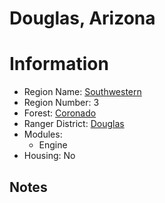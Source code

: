 
Douglas, Arizona
================
  
# Information  
* Region Name: [Southwestern]()  
* Region Number: 3  
* Forest: [Coronado](https://www.fs.usda.gov/coronado)  
* Ranger District: [Douglas]()  
* Modules:  
  - Engine  
* Housing: No  
  
## Notes

